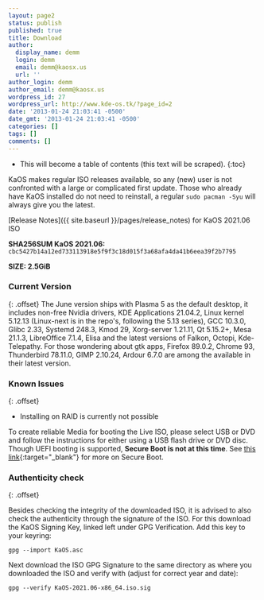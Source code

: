 ```yaml
---
layout: page2
status: publish
published: true
title: Download
author:
  display_name: demm
  login: demm
  email: demm@kaosx.us
  url: ''
author_login: demm
author_email: demm@kaosx.us
wordpress_id: 27
wordpress_url: http://www.kde-os.tk/?page_id=2
date: '2013-01-24 21:03:41 -0500'
date_gmt: '2013-01-24 21:03:41 -0500'
categories: []
tags: []
comments: []
---
```


* This will become a table of contents (this text will be scraped).
{:toc}

KaOS makes regular ISO releases available, so any (new) user is not confronted with a large or complicated first update. Those who already have KaOS installed do not need to reinstall, a regular `sudo pacman -Syu` will always give you the latest.

[Release Notes]({{ site.baseurl }}/pages/release_notes) for KaOS 2021.06 ISO

<div id="wrapper4">
<p><b>SHA256SUM KaOS 2021.06:</b> <code>cbc5427b14a12ed733113918e5f9f3c18d015f3a68afa4da41b6eea39f2b7795</code></p>
<p><b>SIZE: 2.5GiB</b></p>
</div>

### Current Version
{: .offset}
The June version ships with Plasma 5 as the default desktop, it includes non-free Nvidia drivers, KDE Applications 21.04.2, Linux kernel 5.12.13 (Linux-next is in the repo's, following the 5.13 series), GCC 10.3.0, Glibc 2.33, Systemd 248.3, Kmod 29, Xorg-server 1.21.11, Qt 5.15.2+, Mesa 21.1.3, LibreOffice 7.1.4, Elisa and the latest versions of Falkon, Octopi, Kde-Telepathy.
For those wondering about gtk apps, Firefox 89.0.2, Chrome 93, Thunderbird 78.11.0, GIMP 2.10.24, Ardour 6.7.0 are among the available in their latest version.

### Known Issues
{: .offset}

* Installing on RAID is currently not possible

To create reliable Media for booting the Live ISO, please select USB or DVD and follow the instructions for either using a USB flash drive or DVD disc.
Though UEFI booting is supported, **Secure Boot is not at this time**.  See [this link](https://arstechnica.com/information-technology/2016/08/microsoft-secure-boot-firmware-snafu-leaks-golden-key/){:target="_blank"} for more on Secure Boot.

### Authenticity check
{: .offset}

Besides checking the integrity of the downloaded ISO, it is advised to also check the authenticity through the signature of the ISO.  For this download the KaOS Signing Key, linked left under GPG Verification.  Add this key to your keyring:
```
gpg --import KaOS.asc
```
Next download the ISO GPG Signature to the same directory as where you downloaded the ISO and verify with (adjust for correct year and date):
```
gpg --verify KaOS-2021.06-x86_64.iso.sig
```
